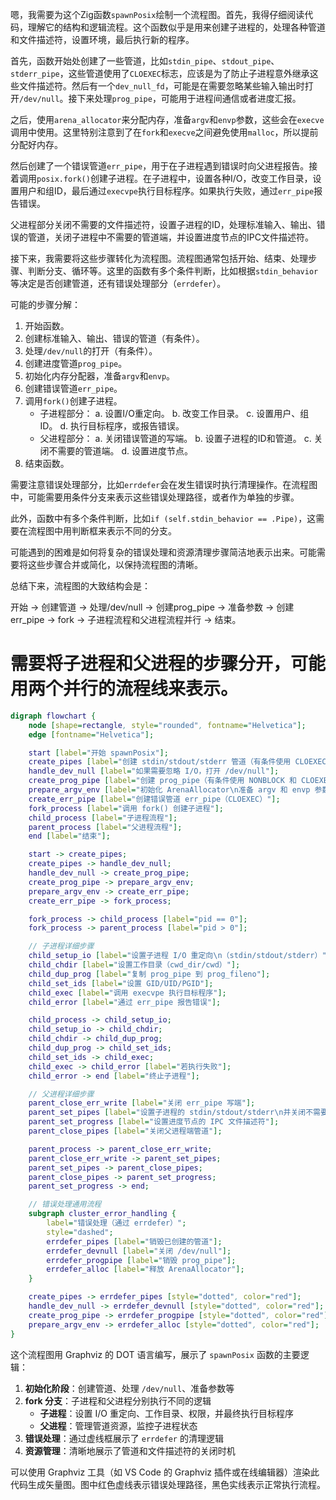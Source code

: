 嗯，我需要为这个Zig函数`spawnPosix`绘制一个流程图。首先，我得仔细阅读代码，理解它的结构和逻辑流程。这个函数似乎是用来创建子进程的，处理各种管道和文件描述符，设置环境，最后执行新的程序。

首先，函数开始处创建了一些管道，比如`stdin_pipe`、`stdout_pipe`、`stderr_pipe`，这些管道使用了`CLOEXEC`标志，应该是为了防止子进程意外继承这些文件描述符。然后有一个`dev_null_fd`，可能是在需要忽略某些输入输出时打开`/dev/null`。接下来处理`prog_pipe`，可能用于进程间通信或者进度汇报。

之后，使用`arena_allocator`来分配内存，准备`argv`和`envp`参数，这些会在`execve`调用中使用。这里特别注意到了在`fork`和`execve`之间避免使用`malloc`，所以提前分配好内存。

然后创建了一个错误管道`err_pipe`，用于在子进程遇到错误时向父进程报告。接着调用`posix.fork()`创建子进程。在子进程中，设置各种I/O，改变工作目录，设置用户和组ID，最后通过`execvpe`执行目标程序。如果执行失败，通过`err_pipe`报告错误。

父进程部分关闭不需要的文件描述符，设置子进程的ID，处理标准输入、输出、错误的管道，关闭子进程中不需要的管道端，并设置进度节点的IPC文件描述符。

接下来，我需要将这些步骤转化为流程图。流程图通常包括开始、结束、处理步骤、判断分支、循环等。这里的函数有多个条件判断，比如根据`stdin_behavior`等决定是否创建管道，还有错误处理部分（`errdefer`）。

可能的步骤分解：
1. 开始函数。
2. 创建标准输入、输出、错误的管道（有条件）。
3. 处理`/dev/null`的打开（有条件）。
4. 创建进度管道`prog_pipe`。
5. 初始化内存分配器，准备`argv`和`envp`。
6. 创建错误管道`err_pipe`。
7. 调用`fork()`创建子进程。
   - 子进程部分：
     a. 设置I/O重定向。
     b. 改变工作目录。
     c. 设置用户、组ID。
     d. 执行目标程序，或报告错误。
   - 父进程部分：
     a. 关闭错误管道的写端。
     b. 设置子进程的ID和管道。
     c. 关闭不需要的管道端。
     d. 设置进度节点。
8. 结束函数。

需要注意错误处理部分，比如`errdefer`会在发生错误时执行清理操作。在流程图中，可能需要用条件分支来表示这些错误处理路径，或者作为单独的步骤。

此外，函数中有多个条件判断，比如`if (self.stdin_behavior == .Pipe)`，这需要在流程图中用判断框来表示不同的分支。

可能遇到的困难是如何将复杂的错误处理和资源清理步骤简洁地表示出来。可能需要将这些步骤合并或简化，以保持流程图的清晰。

总结下来，流程图的大致结构会是：

开始 → 创建管道 → 处理/dev/null → 创建prog_pipe → 准备参数 → 创建err_pipe → fork → 子进程流程和父进程流程并行 → 结束。

需要将子进程和父进程的步骤分开，可能用两个并行的流程线来表示。
================================================
```dot
digraph flowchart {
    node [shape=rectangle, style="rounded", fontname="Helvetica"];
    edge [fontname="Helvetica"];

    start [label="开始 spawnPosix"];
    create_pipes [label="创建 stdin/stdout/stderr 管道（有条件使用 CLOEXEC）"];
    handle_dev_null [label="如果需要忽略 I/O，打开 /dev/null"];
    create_prog_pipe [label="创建 prog_pipe（有条件使用 NONBLOCK 和 CLOEXEC）"];
    prepare_argv_env [label="初始化 ArenaAllocator\n准备 argv 和 envp 参数"];
    create_err_pipe [label="创建错误管道 err_pipe（CLOEXEC）"];
    fork_process [label="调用 fork() 创建子进程"];
    child_process [label="子进程流程"];
    parent_process [label="父进程流程"];
    end [label="结束"];

    start -> create_pipes;
    create_pipes -> handle_dev_null;
    handle_dev_null -> create_prog_pipe;
    create_prog_pipe -> prepare_argv_env;
    prepare_argv_env -> create_err_pipe;
    create_err_pipe -> fork_process;

    fork_process -> child_process [label="pid == 0"];
    fork_process -> parent_process [label="pid > 0"];

    // 子进程详细步骤
    child_setup_io [label="设置子进程 I/O 重定向\n（stdin/stdout/stderr）"];
    child_chdir [label="设置工作目录（cwd_dir/cwd）"];
    child_dup_prog [label="复制 prog_pipe 到 prog_fileno"];
    child_set_ids [label="设置 GID/UID/PGID"];
    child_exec [label="调用 execvpe 执行目标程序"];
    child_error [label="通过 err_pipe 报告错误"];

    child_process -> child_setup_io;
    child_setup_io -> child_chdir;
    child_chdir -> child_dup_prog;
    child_dup_prog -> child_set_ids;
    child_set_ids -> child_exec;
    child_exec -> child_error [label="若执行失败"];
    child_error -> end [label="终止子进程"];

    // 父进程详细步骤
    parent_close_err_write [label="关闭 err_pipe 写端"];
    parent_set_pipes [label="设置子进程的 stdin/stdout/stderr\n并关闭不需要的管道端"];
    parent_set_progress [label="设置进度节点的 IPC 文件描述符"];
    parent_close_pipes [label="关闭父进程端管道"];

    parent_process -> parent_close_err_write;
    parent_close_err_write -> parent_set_pipes;
    parent_set_pipes -> parent_close_pipes;
    parent_close_pipes -> parent_set_progress;
    parent_set_progress -> end;

    // 错误处理通用流程
    subgraph cluster_error_handling {
        label="错误处理（通过 errdefer）";
        style="dashed";
        errdefer_pipes [label="销毁已创建的管道"];
        errdefer_devnull [label="关闭 /dev/null"];
        errdefer_progpipe [label="销毁 prog_pipe"];
        errdefer_alloc [label="释放 ArenaAllocator"];
    }

    create_pipes -> errdefer_pipes [style="dotted", color="red"];
    handle_dev_null -> errdefer_devnull [style="dotted", color="red"];
    create_prog_pipe -> errdefer_progpipe [style="dotted", color="red"];
    prepare_argv_env -> errdefer_alloc [style="dotted", color="red"];
}
```

这个流程图用 Graphviz 的 DOT 语言编写，展示了 `spawnPosix` 函数的主要逻辑：

1. **初始化阶段**：创建管道、处理 `/dev/null`、准备参数等
2. **fork 分支**：子进程和父进程分别执行不同的逻辑
   - **子进程**：设置 I/O 重定向、工作目录、权限，并最终执行目标程序
   - **父进程**：管理管道资源，监控子进程状态
3. **错误处理**：通过虚线框展示了 `errdefer` 的清理逻辑
4. **资源管理**：清晰地展示了管道和文件描述符的关闭时机

可以使用 Graphviz 工具（如 VS Code 的 Graphviz 插件或在线编辑器）渲染此代码生成矢量图。图中红色虚线表示错误处理路径，黑色实线表示正常执行流程。